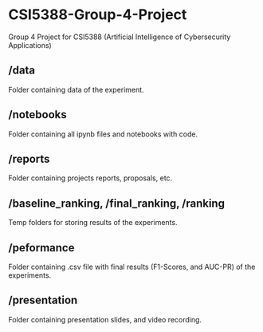 # CSI5388-Group-4-Project
Group 4 Project for CSI5388 (Artificial Intelligence of Cybersecurity Applications)

## /data

Folder containing data of the experiment. 

## /notebooks

Folder containing all ipynb files and notebooks with code. 

## /reports

Folder containing projects reports, proposals, etc. 

## /baseline_ranking, /final_ranking, /ranking

Temp folders for storing results of the experiments. 

## /peformance

Folder containing .csv file with final results (F1-Scores, and AUC-PR) of the experiments.

## /presentation

Folder containing presentation slides, and video recording.